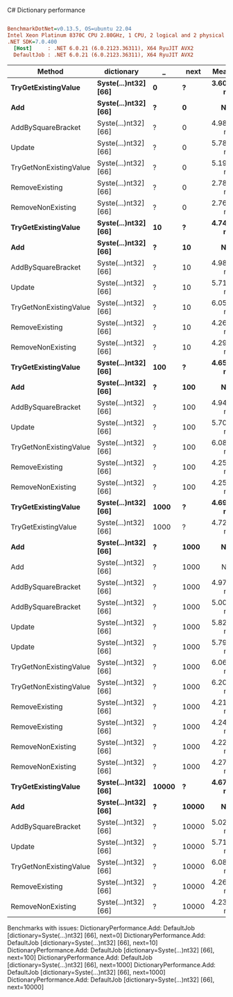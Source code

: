C# Dictionary performance
``` ini

BenchmarkDotNet=v0.13.5, OS=ubuntu 22.04
Intel Xeon Platinum 8370C CPU 2.80GHz, 1 CPU, 2 logical and 2 physical cores
.NET SDK=7.0.400
  [Host]     : .NET 6.0.21 (6.0.2123.36311), X64 RyuJIT AVX2
  DefaultJob : .NET 6.0.21 (6.0.2123.36311), X64 RyuJIT AVX2


```
|                 Method |           dictionary |     _ |  next |     Mean |     Error |    StdDev | Allocated |
|----------------------- |--------------------- |------ |------ |---------:|----------:|----------:|----------:|
|    **TryGetExistingValue** | **Syste(...)nt32] [66]** |     **0** |     **?** | **3.602 ns** | **0.0104 ns** | **0.0092 ns** |         **-** |
|                    **Add** | **Syste(...)nt32] [66]** |     **?** |     **0** |       **NA** |        **NA** |        **NA** |         **-** |
|     AddBySquareBracket | Syste(...)nt32] [66] |     ? |     0 | 4.982 ns | 0.0790 ns | 0.0739 ns |         - |
|                 Update | Syste(...)nt32] [66] |     ? |     0 | 5.784 ns | 0.0232 ns | 0.0194 ns |         - |
| TryGetNonExistingValue | Syste(...)nt32] [66] |     ? |     0 | 5.195 ns | 0.0045 ns | 0.0040 ns |         - |
|         RemoveExisting | Syste(...)nt32] [66] |     ? |     0 | 2.782 ns | 0.0320 ns | 0.0300 ns |         - |
|      RemoveNonExisting | Syste(...)nt32] [66] |     ? |     0 | 2.765 ns | 0.0427 ns | 0.0399 ns |         - |
|    **TryGetExistingValue** | **Syste(...)nt32] [66]** |    **10** |     **?** | **4.740 ns** | **0.0028 ns** | **0.0025 ns** |         **-** |
|                    **Add** | **Syste(...)nt32] [66]** |     **?** |    **10** |       **NA** |        **NA** |        **NA** |         **-** |
|     AddBySquareBracket | Syste(...)nt32] [66] |     ? |    10 | 4.980 ns | 0.0786 ns | 0.0735 ns |         - |
|                 Update | Syste(...)nt32] [66] |     ? |    10 | 5.713 ns | 0.0276 ns | 0.0245 ns |         - |
| TryGetNonExistingValue | Syste(...)nt32] [66] |     ? |    10 | 6.056 ns | 0.0062 ns | 0.0055 ns |         - |
|         RemoveExisting | Syste(...)nt32] [66] |     ? |    10 | 4.260 ns | 0.0302 ns | 0.0267 ns |         - |
|      RemoveNonExisting | Syste(...)nt32] [66] |     ? |    10 | 4.296 ns | 0.0399 ns | 0.0333 ns |         - |
|    **TryGetExistingValue** | **Syste(...)nt32] [66]** |   **100** |     **?** | **4.651 ns** | **0.1309 ns** | **0.1286 ns** |         **-** |
|                    **Add** | **Syste(...)nt32] [66]** |     **?** |   **100** |       **NA** |        **NA** |        **NA** |         **-** |
|     AddBySquareBracket | Syste(...)nt32] [66] |     ? |   100 | 4.944 ns | 0.0751 ns | 0.0702 ns |         - |
|                 Update | Syste(...)nt32] [66] |     ? |   100 | 5.708 ns | 0.0200 ns | 0.0177 ns |         - |
| TryGetNonExistingValue | Syste(...)nt32] [66] |     ? |   100 | 6.088 ns | 0.0229 ns | 0.0214 ns |         - |
|         RemoveExisting | Syste(...)nt32] [66] |     ? |   100 | 4.258 ns | 0.0332 ns | 0.0294 ns |         - |
|      RemoveNonExisting | Syste(...)nt32] [66] |     ? |   100 | 4.259 ns | 0.0196 ns | 0.0183 ns |         - |
|    **TryGetExistingValue** | **Syste(...)nt32] [66]** |  **1000** |     **?** | **4.695 ns** | **0.1104 ns** | **0.1032 ns** |         **-** |
|    TryGetExistingValue | Syste(...)nt32] [66] |  1000 |     ? | 4.722 ns | 0.0696 ns | 0.0651 ns |         - |
|                    **Add** | **Syste(...)nt32] [66]** |     **?** |  **1000** |       **NA** |        **NA** |        **NA** |         **-** |
|                    Add | Syste(...)nt32] [66] |     ? |  1000 |       NA |        NA |        NA |         - |
|     AddBySquareBracket | Syste(...)nt32] [66] |     ? |  1000 | 4.976 ns | 0.0602 ns | 0.0563 ns |         - |
|     AddBySquareBracket | Syste(...)nt32] [66] |     ? |  1000 | 5.006 ns | 0.0518 ns | 0.0485 ns |         - |
|                 Update | Syste(...)nt32] [66] |     ? |  1000 | 5.823 ns | 0.0342 ns | 0.0286 ns |         - |
|                 Update | Syste(...)nt32] [66] |     ? |  1000 | 5.796 ns | 0.0367 ns | 0.0325 ns |         - |
| TryGetNonExistingValue | Syste(...)nt32] [66] |     ? |  1000 | 6.061 ns | 0.0099 ns | 0.0088 ns |         - |
| TryGetNonExistingValue | Syste(...)nt32] [66] |     ? |  1000 | 6.200 ns | 0.0458 ns | 0.0429 ns |         - |
|         RemoveExisting | Syste(...)nt32] [66] |     ? |  1000 | 4.214 ns | 0.0256 ns | 0.0214 ns |         - |
|         RemoveExisting | Syste(...)nt32] [66] |     ? |  1000 | 4.241 ns | 0.0184 ns | 0.0163 ns |         - |
|      RemoveNonExisting | Syste(...)nt32] [66] |     ? |  1000 | 4.229 ns | 0.0127 ns | 0.0119 ns |         - |
|      RemoveNonExisting | Syste(...)nt32] [66] |     ? |  1000 | 4.271 ns | 0.0350 ns | 0.0327 ns |         - |
|    **TryGetExistingValue** | **Syste(...)nt32] [66]** | **10000** |     **?** | **4.675 ns** | **0.0521 ns** | **0.0487 ns** |         **-** |
|                    **Add** | **Syste(...)nt32] [66]** |     **?** | **10000** |       **NA** |        **NA** |        **NA** |         **-** |
|     AddBySquareBracket | Syste(...)nt32] [66] |     ? | 10000 | 5.021 ns | 0.0454 ns | 0.0425 ns |         - |
|                 Update | Syste(...)nt32] [66] |     ? | 10000 | 5.715 ns | 0.0215 ns | 0.0201 ns |         - |
| TryGetNonExistingValue | Syste(...)nt32] [66] |     ? | 10000 | 6.083 ns | 0.0267 ns | 0.0250 ns |         - |
|         RemoveExisting | Syste(...)nt32] [66] |     ? | 10000 | 4.266 ns | 0.0228 ns | 0.0213 ns |         - |
|      RemoveNonExisting | Syste(...)nt32] [66] |     ? | 10000 | 4.234 ns | 0.0108 ns | 0.0090 ns |         - |

Benchmarks with issues:
  DictionaryPerformance.Add: DefaultJob [dictionary=Syste(...)nt32] [66], next=0]
  DictionaryPerformance.Add: DefaultJob [dictionary=Syste(...)nt32] [66], next=10]
  DictionaryPerformance.Add: DefaultJob [dictionary=Syste(...)nt32] [66], next=100]
  DictionaryPerformance.Add: DefaultJob [dictionary=Syste(...)nt32] [66], next=1000]
  DictionaryPerformance.Add: DefaultJob [dictionary=Syste(...)nt32] [66], next=1000]
  DictionaryPerformance.Add: DefaultJob [dictionary=Syste(...)nt32] [66], next=10000]
